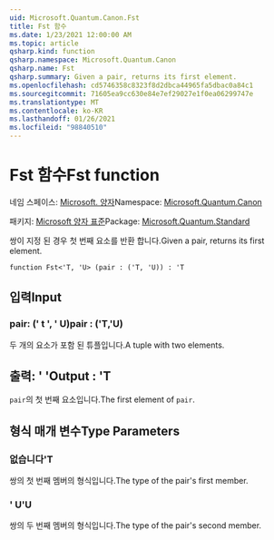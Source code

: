 ```yaml
---
uid: Microsoft.Quantum.Canon.Fst
title: Fst 함수
ms.date: 1/23/2021 12:00:00 AM
ms.topic: article
qsharp.kind: function
qsharp.namespace: Microsoft.Quantum.Canon
qsharp.name: Fst
qsharp.summary: Given a pair, returns its first element.
ms.openlocfilehash: cd5746358c8323f8d2dbca44965fa5dbac0a84c1
ms.sourcegitcommit: 71605ea9cc630e84e7ef29027e1f0ea06299747e
ms.translationtype: MT
ms.contentlocale: ko-KR
ms.lasthandoff: 01/26/2021
ms.locfileid: "98840510"
---
```

# <a name="fst-function"></a><span data-ttu-id="7cf5f-102">Fst 함수</span><span class="sxs-lookup"><span data-stu-id="7cf5f-102">Fst function</span></span>

<span data-ttu-id="7cf5f-103">네임 스페이스: [Microsoft. 양자](xref:Microsoft.Quantum.Canon)</span><span class="sxs-lookup"><span data-stu-id="7cf5f-103">Namespace: [Microsoft.Quantum.Canon](xref:Microsoft.Quantum.Canon)</span></span>

<span data-ttu-id="7cf5f-104">패키지: [Microsoft 양자 표준](https://nuget.org/packages/Microsoft.Quantum.Standard)</span><span class="sxs-lookup"><span data-stu-id="7cf5f-104">Package: [Microsoft.Quantum.Standard](https://nuget.org/packages/Microsoft.Quantum.Standard)</span></span>


<span data-ttu-id="7cf5f-105">쌍이 지정 된 경우 첫 번째 요소를 반환 합니다.</span><span class="sxs-lookup"><span data-stu-id="7cf5f-105">Given a pair, returns its first element.</span></span>

```qsharp
function Fst<'T, 'U> (pair : ('T, 'U)) : 'T
```


## <a name="input"></a><span data-ttu-id="7cf5f-106">입력</span><span class="sxs-lookup"><span data-stu-id="7cf5f-106">Input</span></span>

### <a name="pair--tu"></a><span data-ttu-id="7cf5f-107">pair: (' t ', ' U)</span><span class="sxs-lookup"><span data-stu-id="7cf5f-107">pair : ('T,'U)</span></span>

<span data-ttu-id="7cf5f-108">두 개의 요소가 포함 된 튜플입니다.</span><span class="sxs-lookup"><span data-stu-id="7cf5f-108">A tuple with two elements.</span></span>



## <a name="output--t"></a><span data-ttu-id="7cf5f-109">출력: ' '</span><span class="sxs-lookup"><span data-stu-id="7cf5f-109">Output : 'T</span></span>

<span data-ttu-id="7cf5f-110">`pair`의 첫 번째 요소입니다.</span><span class="sxs-lookup"><span data-stu-id="7cf5f-110">The first element of `pair`.</span></span>

## <a name="type-parameters"></a><span data-ttu-id="7cf5f-111">형식 매개 변수</span><span class="sxs-lookup"><span data-stu-id="7cf5f-111">Type Parameters</span></span>

### <a name="t"></a><span data-ttu-id="7cf5f-112">없습니다</span><span class="sxs-lookup"><span data-stu-id="7cf5f-112">'T</span></span>

<span data-ttu-id="7cf5f-113">쌍의 첫 번째 멤버의 형식입니다.</span><span class="sxs-lookup"><span data-stu-id="7cf5f-113">The type of the pair's first member.</span></span>
### <a name="u"></a><span data-ttu-id="7cf5f-114">' U</span><span class="sxs-lookup"><span data-stu-id="7cf5f-114">'U</span></span>

<span data-ttu-id="7cf5f-115">쌍의 두 번째 멤버의 형식입니다.</span><span class="sxs-lookup"><span data-stu-id="7cf5f-115">The type of the pair's second member.</span></span>